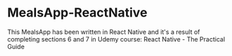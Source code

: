 # MealsApp-ReactNative
This MealsApp has been written in React Native and it's a result of completing sections 6 and 7 in Udemy course: React Native - The Practical Guide
